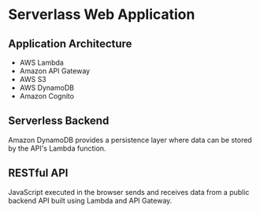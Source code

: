 # Serverlass Web Application

## Application Architecture

- AWS Lambda
- Amazon API Gateway
- AWS S3
- AWS DynamoDB
- Amazon Cognito

## Serverless Backend

Amazon DynamoDB provides a persistence layer where data can be stored by the API's Lambda function.

## RESTful API

JavaScript executed in the browser sends and receives data from a public backend API built using Lambda and API Gateway.
